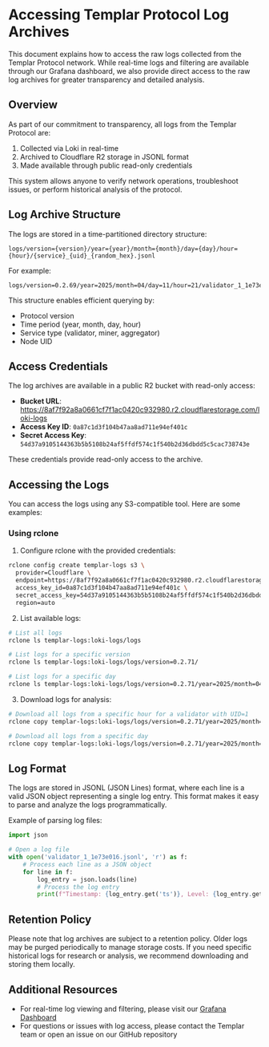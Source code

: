 # Accessing Templar Protocol Log Archives

This document explains how to access the raw logs collected from the Templar Protocol network. While real-time logs and filtering are available through our Grafana dashboard, we also provide direct access to the raw log archives for greater transparency and detailed analysis.

## Overview

As part of our commitment to transparency, all logs from the Templar Protocol are:

1. Collected via Loki in real-time
2. Archived to Cloudflare R2 storage in JSONL format
3. Made available through public read-only credentials

This system allows anyone to verify network operations, troubleshoot issues, or perform historical analysis of the protocol.

## Log Archive Structure

The logs are stored in a time-partitioned directory structure:

```
logs/version={version}/year={year}/month={month}/day={day}/hour={hour}/{service}_{uid}_{random_hex}.jsonl
```

For example:
```
logs/version=0.2.69/year=2025/month=04/day=11/hour=21/validator_1_1e73e016.jsonl
```

This structure enables efficient querying by:

- Protocol version
- Time period (year, month, day, hour)
- Service type (validator, miner, aggregator)
- Node UID

## Access Credentials

The log archives are available in a public R2 bucket with read-only access:

- **Bucket URL**: https://8af7f92a8a0661cf7f1ac0420c932980.r2.cloudflarestorage.com/loki-logs
- **Access Key ID**: `0a87c1d3f104b47aa8ad711e94ef401c`
- **Secret Access Key**: `54d37a9105144363b5b5108b24af5ffdf574c1f540b2d36dbdd5c5cac738743e`

These credentials provide read-only access to the archive.

## Accessing the Logs

You can access the logs using any S3-compatible tool. Here are some examples:

### Using rclone

1. Configure rclone with the provided credentials:

```bash
rclone config create templar-logs s3 \
  provider=Cloudflare \
  endpoint=https://8af7f92a8a0661cf7f1ac0420c932980.r2.cloudflarestorage.com \
  access_key_id=0a87c1d3f104b47aa8ad711e94ef401c \
  secret_access_key=54d37a9105144363b5b5108b24af5ffdf574c1f540b2d36dbdd5c5cac738743e \
  region=auto
```

2. List available logs:

```bash
# List all logs
rclone ls templar-logs:loki-logs/logs

# List logs for a specific version
rclone ls templar-logs:loki-logs/logs/version=0.2.71/

# List logs for a specific day
rclone ls templar-logs:loki-logs/logs/version=0.2.71/year=2025/month=04/day=13/
```

3. Download logs for analysis:

```bash
# Download all logs from a specific hour for a validator with UID=1
rclone copy templar-logs:loki-logs/logs/version=0.2.71/year=2025/month=04/day=13/hour=11/validator_1_ ./local-logs/

# Download all logs from a specific day
rclone copy templar-logs:loki-logs/logs/version=0.2.71/year=2025/month=04/day=13/ ./local-logs/day-13/
```

## Log Format

The logs are stored in JSONL (JSON Lines) format, where each line is a valid JSON object representing a single log entry. This format makes it easy to parse and analyze the logs programmatically.

Example of parsing log files:

```python
import json

# Open a log file
with open('validator_1_1e73e016.jsonl', 'r') as f:
    # Process each line as a JSON object
    for line in f:
        log_entry = json.loads(line)
        # Process the log entry
        print(f"Timestamp: {log_entry.get('ts')}, Level: {log_entry.get('level')}, Message: {log_entry.get('message')}")
```

## Retention Policy

Please note that log archives are subject to a retention policy. Older logs may be purged periodically to manage storage costs. If you need specific historical logs for research or analysis, we recommend downloading and storing them locally.

## Additional Resources

- For real-time log viewing and filtering, please visit our [Grafana Dashboard](https://grafana.tplr.ai)
- For questions or issues with log access, please contact the Templar team or open an issue on our GitHub repository
